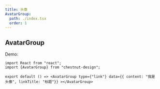 ```yaml
---
title: 头像
AvatarGroup:
  path: ./index.tsx
  order: 1
---
```

## AvatarGroup

Demo:

```tsx
import React from "react";
import {AvatarGroup} from "chestnut-design";

export default () => <AvatarGroup type={"link"} data={{ content: "我是头像", linkTitle: "标题"}} ></AvatarGroup>
```

<API src="./index.tsx" exports='["default", "paramsData"]'></API>
